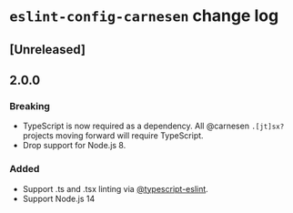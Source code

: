 # `eslint-config-carnesen` change log

## [Unreleased]
## 2.0.0
### Breaking
- TypeScript is now required as a dependency. All @carnesen `.[jt]sx?` projects moving forward will require TypeScript.
- Drop support for Node.js 8.
### Added
- Support .ts and .tsx linting via [@typescript-eslint](https://github.com/typescript-eslint/typescript-eslint).
- Support Node.js 14
